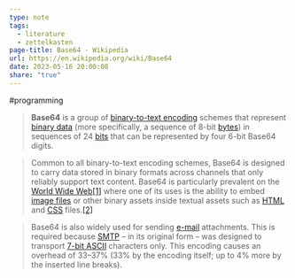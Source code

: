 ```yaml
---
type: note
tags:
  - literature
  - zettelkasten
page-title: Base64 - Wikipedia
url: https://en.wikipedia.org/wiki/Base64
date: 2023-05-16 20:00:08
share: "true"
---
```

#programming


> **Base64** is a group of [binary-to-text encoding](https://en.wikipedia.org/wiki/Binary-to-text_encoding "Binary-to-text encoding") schemes that represent [binary data](https://en.wikipedia.org/wiki/Binary_data "Binary data") (more specifically, a sequence of 8-bit [bytes](https://en.wikipedia.org/wiki/Byte "Byte")) in sequences of 24 [bits](https://en.wikipedia.org/wiki/Bit "Bit") that can be represented by four 6-bit Base64 digits.

> Common to all binary-to-text encoding schemes, Base64 is designed to carry data stored in binary formats across channels that only reliably support text content. Base64 is particularly prevalent on the [World Wide Web](https://en.wikipedia.org/wiki/World_Wide_Web "World Wide Web")[\[1\]](https://en.wikipedia.org/wiki/Base64#cite_note-1) where one of its uses is the ability to embed [image files](https://en.wikipedia.org/wiki/Image_files "Image files") or other binary assets inside textual assets such as [HTML](https://en.wikipedia.org/wiki/HTML "HTML") and [CSS](https://en.wikipedia.org/wiki/CSS "CSS") files.[\[2\]](https://en.wikipedia.org/wiki/Base64#cite_note-2)
 
> Base64 is also widely used for sending [e-mail](https://en.wikipedia.org/wiki/E-mail "E-mail") attachments. This is required because [SMTP](https://en.wikipedia.org/wiki/Simple_Mail_Transfer_Protocol "Simple Mail Transfer Protocol") – in its original form – was designed to transport [7-bit ASCII](https://en.wikipedia.org/wiki/7-bit_ASCII "7-bit ASCII") characters only. This encoding causes an overhead of 33–37% (33% by the encoding itself; up to 4% more by the inserted line breaks).
